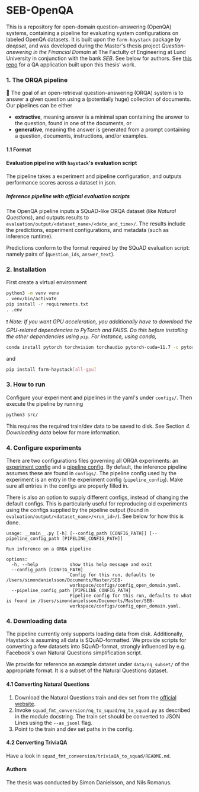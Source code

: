 # SEB-OpenQA

This is a repository for open-domain question-answering (OpenQA) systems, containing a pipeline for evaluating 
system configurations on labeled OpenQA datasets. It is built upon the `farm-haystack` package by _deepset_, and was 
developed during the Master's thesis project _Question-answering in the Financial Domain_ at The Factulty of Engineering at 
Lund University in conjunction with the bank _SEB_. See below for authors. See [this repo](https://github.com/simondanielsson/SEB-OpenQA-app)
for a QA application built upon this thesis' work.

### 1. The ORQA pipeline 

:checkered_flag: The goal of an open-retrieval question-answering (ORQA) system is to answer a given question
using a (potentially huge) collection of documents. Our pipelines can be either
- **extractive**, meaning answer is a minimal span containing the answer to the question, found in one of the documents, or
- **generative**, meaning the answer is generated from a prompt containing a question, documents, instructions, and/or examples.


#### 1.1 Format 

#### Evaluation pipeline with `haystack`'s evaluation script

The pipeline takes a experiment and pipeline configuration, and outputs performance scores across a dataset in json.  

##### Inference pipeline with official evaluation scripts 

The OpenQA pipeline inputs a SQuAD-like ORQA dataset (like *Natural Questions*), 
and outputs results to `evaluation/output/<dataset_name>/<date_and_time>/`. The results 
include the predictions, experiment configurations, and metadata (such as inference runtime). 

Predictions conform to the format required by the SQuAD evaluation script: namely pairs of 
(`question_ids`, `answer_text`).

### 2. Installation

First create a virtual environment

```bash
python3 -m venv venv
. venv/bin/activate
pip install -r requirements.txt
. .env
```

:exclamation: *Note: If you want GPU acceleration, you additionally have to download the 
GPU-related dependencies to PyTorch and FAISS. Do this before installing the other dependencies
using `pip`. For instance, using conda,*

```bash
conda install pytorch torchvision torchaudio pytorch-cuda=11.7 -c pytorch -c nvidia
```

and 

```bash
pip install farm-haystack[all-gpu] 
```

### 3. How to run

Configure your experiment and pipelines in the yaml's under `configs/`. Then execute the pipeline by running 

```bash
python3 src/
```

This requires the required train/dev data to be saved to disk. See Section 
*4. Downloading data* below for more information.   

### 4. Configure experiments

There are two configurations files governing all ORQA experiments: 
an [experiment config](configs/config_open_domain.yaml) and a 
[pipeline config](configs/basic.haystack-pipeline.yml). By default, the inference 
pipeline assumes these are found in `configs/`. The pipeline config used by the experiment
is an entry in the experiment config (`pipeline_config`). Make sure all entries in the configs are properly filled in.

There is also an option to supply different configs, instead of changing the default configs.
This is particularly useful for reproducing old experiments using the configs supplied by the pipeline 
output (found in `evaluation/output/<dataset_name>/<run_id>/`). See below for how this is done.

```
usage: __main__.py [-h] [--config_path [CONFIG_PATH]] [--pipeline_config_path [PIPELINE_CONFIG_PATH]]

Run inference on a ORQA pipeline

options:
  -h, --help            show this help message and exit
  --config_path [CONFIG_PATH]
                        Config for this run, defaults to /Users/simondanielsson/Documents/Master/SEB-
                        workspace/configs/config_open_domain.yaml.
  --pipeline_config_path [PIPELINE_CONFIG_PATH]
                        Pipeline config for this run, defaults to what is found in /Users/simondanielsson/Documents/Master/SEB-
                        workspace/configs/config_open_domain.yaml.
```

### 4. Downloading data

The pipeline currently only supports loading data from disk. Additionally, Haystack
is assuming all data is SQuAD-formatted. We provide scripts for converting a few datasets into
SQuAD-format, strongly influenced by e.g. Facebook's own Natural Questions simplification script.

We provide for reference an example dataset under `data/nq_subset/` of the appropriate format. It is a subset 
of the Natural Questions dataset. 

#### 4.1 Converting Natural Questions
1. Download the Natural Questions train and dev set from the [official website](https://ai.google.com/research/NaturalQuestions/download).
2. Invoke `squad_fmt_conversion/nq_to_squad/nq_to_squad.py` as described in the module docstring. The train set should 
be converted to JSON Lines using the `--as_jsonl` flag.
3. Point to the train and dev set paths in the config.

#### 4.2 Converting TriviaQA

Have a look in `squad_fmt_conversion/triviaQA_to_squad/README.md`.


#### Authors

The thesis was conducted by Simon Danielsson, and Nils Romanus.
